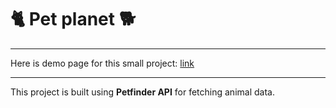 # 🐈 Pet planet 🐕

---

Here is demo page for this small project: [link](https://hoai1107.github.io/)

---

This project is built using __Petfinder API__ for fetching animal data.